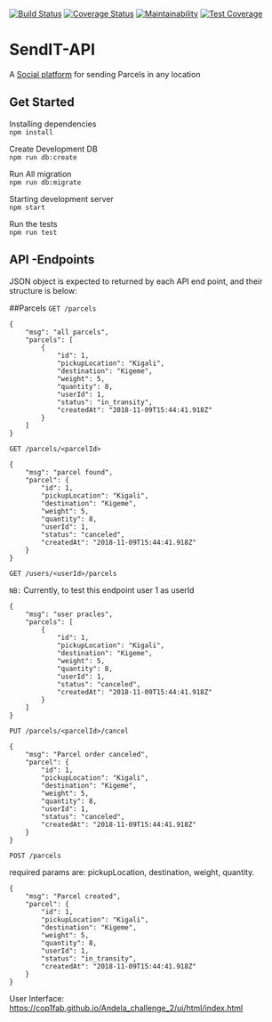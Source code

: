 [![Build Status](https://travis-ci.com/abayo-luc/SendIT.svg?branch=develop)](https://travis-ci.com/abayo-luc/SendIT)
[![Coverage Status](https://coveralls.io/repos/github/abayo-luc/SendIT/badge.svg?branch=develop)](https://coveralls.io/github/abayo-luc/SendIT?branch=develop)
[![Maintainability](https://api.codeclimate.com/v1/badges/92f5a240786168af92b0/maintainability)](https://codeclimate.com/github/abayo-luc/SendIT/maintainability)
[![Test Coverage](https://api.codeclimate.com/v1/badges/92f5a240786168af92b0/test_coverage)](https://codeclimate.com/github/abayo-luc/SendIT/test_coverage)

# SendIT-API

A [Social platform](https://send-it-api.herokuapp.com/api/v1/) for sending Parcels in any location

## Get Started

Installing dependencies <br/>
`npm install`

Create Development DB <br/>
`npm run db:create`

Run All migration <br/>
`npm run db:migrate`

Starting development server <br/>
`npm start`

Run the tests <br/>
`npm run test`

## API -Endpoints

JSON object is expected to returned by each API end point, and their structure is below:

##Parcels
`GET /parcels`

```source-json
{
    "msg": "all parcels",
    "parcels": [
        {
            "id": 1,
            "pickupLocation": "Kigali",
            "destination": "Kigeme",
            "weight": 5,
            "quantity": 8,
            "userId": 1,
            "status": "in_transity",
            "createdAt": "2018-11-09T15:44:41.918Z"
        }
    ]
}
```

`GET /parcels/<parcelId>`

```source-json
{
    "msg": "parcel found",
    "parcel": {
        "id": 1,
        "pickupLocation": "Kigali",
        "destination": "Kigeme",
        "weight": 5,
        "quantity": 8,
        "userId": 1,
        "status": "canceled",
        "createdAt": "2018-11-09T15:44:41.918Z"
    }
}
```

`GET /users/<userId>/parcels`

`NB:` Currently, to test this endpoint user 1 as userId

```source-json
{
    "msg": "user pracles",
    "parcels": [
        {
            "id": 1,
            "pickupLocation": "Kigali",
            "destination": "Kigeme",
            "weight": 5,
            "quantity": 8,
            "userId": 1,
            "status": "canceled",
            "createdAt": "2018-11-09T15:44:41.918Z"
        }
    ]
}
```

`PUT /parcels/<parcelId>/cancel`

```source-json
{
    "msg": "Parcel order canceled",
    "parcel": {
        "id": 1,
        "pickupLocation": "Kigali",
        "destination": "Kigeme",
        "weight": 5,
        "quantity": 8,
        "userId": 1,
        "status": "canceled",
        "createdAt": "2018-11-09T15:44:41.918Z"
    }
}
```

`POST /parcels`

required params are: pickupLocation, destination, weight, quantity.

```source-json
{
    "msg": "Parcel created",
    "parcel": {
        "id": 1,
        "pickupLocation": "Kigali",
        "destination": "Kigeme",
        "weight": 5,
        "quantity": 8,
        "userId": 1,
        "status": "in_transity",
        "createdAt": "2018-11-09T15:44:41.918Z"
    }
}
```


User Interface: https://cop1fab.github.io/Andela_challenge_2/ui/html/index.html

